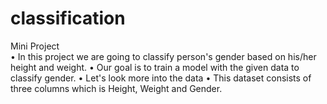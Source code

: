 # classification
Mini Project  
•	In this project we are going to classify person's gender based on his/her height and weight.
•	Our goal is to train a model with the given data to classify gender.
•	Let's look more into the data
•	This dataset consists of three columns which is Height, Weight and Gender.


